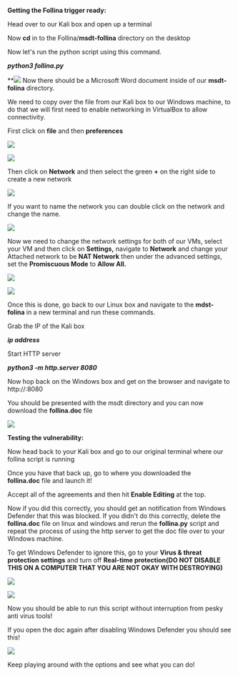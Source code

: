 **Getting the Follina trigger ready:**

Head over to our Kali box and open up a terminal

Now **cd** in to the Follina/**msdt-follina** directory on the desktop

Now let's run the python script using this command.

**_python3 follina.py_**

**![](https://files.cdn.thinkific.com/file_uploads/337008/images/c7e/7eb/64b/1654105708992.jpg)
Now there should be a Microsoft Word document inside of our **msdt-folina** directory.

We need to copy over the file from our Kali box to our Windows machine, to do that we will first need to enable networking in VirtualBox to allow connectivity. 

First click on **file** and then **preferences** 

![](https://files.cdn.thinkific.com/file_uploads/337008/images/b3d/59f/cd8/1654105980342.jpg)

![](https://files.cdn.thinkific.com/file_uploads/337008/images/a95/cd2/e9b/1654106010376.jpg)

Then click on **Network** and then select the green **+** on the right side to create a new network

![](https://files.cdn.thinkific.com/file_uploads/337008/images/df8/952/762/1654106060626.jpg)

If you want to name the network you can double click on the network and change the name. 

![](https://files.cdn.thinkific.com/file_uploads/337008/images/5ab/59c/b8b/1654106099993.jpg)

Now we need to change the network settings for both of our VMs, select your VM and then click on **Settings,** navigate to **Network** and change your Attached network to be **NAT Network** then under the advanced settings, set the **Promiscuous Mode** to **Allow All.**

![](https://files.cdn.thinkific.com/file_uploads/337008/images/799/1e0/b97/1654106156463.jpg)

![](https://files.cdn.thinkific.com/file_uploads/337008/images/9e8/48a/918/1654106213763.jpg)

Once this is done, go back to our Linux box and navigate to the **mdst-folina** in a new terminal and run these commands.

Grab the IP of the Kali box

**_ip address_**

Start HTTP server

**_python3 -m http.server 8080_**

Now hop back on the Windows box and get on the browser and navigate to http://<Kali-ip>:8080

You should be presented with the msdt directory and you can now download the **follina.doc** file

![](https://files.cdn.thinkific.com/file_uploads/337008/images/256/313/961/1654106828412.jpg)

**Testing the vulnerability:**

Now head back to your Kali box and go to our original terminal where our follina script is running

Once you have that back up, go to where you downloaded the **follina.doc** file and launch it!

Accept all of the agreements and then hit **Enable Editing** at the top.

Now if you did this correctly, you should get an notification from Windows Defender that this was blocked. If you didn't do this correctly, delete the **follina.doc** file on linux and windows and rerun the **follina.py** script and repeat the process of using the http server to get the doc file over to your Windows machine. 

  

To get Windows Defender to ignore this, go to your **Virus & threat protection settings** and turn off **Real-time protection(DO NOT DISABLE THIS ON A COMPUTER THAT YOU ARE NOT OKAY WITH DESTROYING)**

![](https://files.cdn.thinkific.com/file_uploads/337008/images/bc7/75f/9c6/1654107478387.jpg)

![](https://files.cdn.thinkific.com/file_uploads/337008/images/df4/5ef/58d/1654107456217.jpg)

Now you should be able to run this script without interruption from pesky anti virus tools!

If you open the doc again after disabling Windows Defender you should see this!

![](https://files.cdn.thinkific.com/file_uploads/337008/images/9e1/70d/ecd/1654107620006.jpg)

Keep playing around with the options and see what you can do!